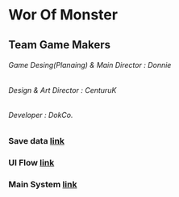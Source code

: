 # Wor Of Monster
## Team Game Makers

###### Game Desing(Planaing) & Main Director : Donnie
###### Design & Art Director : CenturuK 
###### Developer : DokCo.


### Save data [link](https://www.notion.so/SAVE-DATA-767b03e4499841bcae49e789445bd42b)
### UI Flow [link](https://equal-gallon-071.notion.site/UI-32bc6e62548a4280b3206924cd8f5568)
### Main System [link](https://equal-gallon-071.notion.site/368ed88991b748929c837178294d1710)
